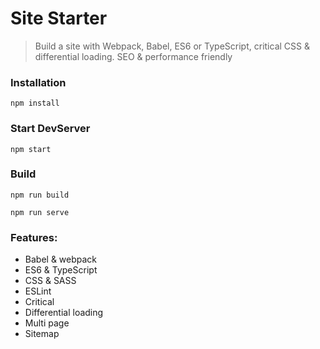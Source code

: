 # Site Starter
> Build a site with Webpack, Babel, ES6 or TypeScript, critical CSS & differential loading. SEO & performance friendly

### Installation

```
npm install
```

### Start DevServer

```
npm start
```

### Build

```
npm run build

npm run serve
```

### Features:

* Babel & webpack
* ES6 & TypeScript
* CSS & SASS
* ESLint
* Critical
* Differential loading
* Multi page
* Sitemap
